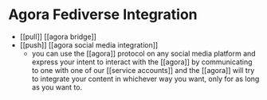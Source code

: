 # Agora Fediverse Integration

- [[pull]] [[agora bridge]]
- [[push]] [[agora social media integration]]
	- you can use the [[agora]] protocol on any social media platform and express your intent to interact with the [[agora]] by communicating to one with one of our [[service accounts]] and the [[agora]] will try to integrate your content in whichever way you want, only for as long as you want to.


